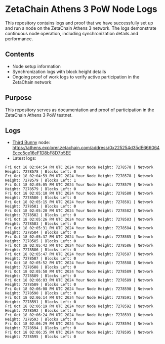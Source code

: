 # ZetaChain Athens 3 PoW Node Logs
This repository contains logs and proof that we have successfully set up and run a node on the ZetaChain Athens 3 network. The logs demonstrate continuous node operation, including synchronization details and performance.

## Contents
- Node setup information
- Synchronization logs with block height details
- Ongoing proof of work logs to verify active participation in the ZetaChain network

## Purpose
This repository serves as documentation and proof of participation in the ZetaChain Athens 3 PoW testnet.

## Logs

- [Third Bunny](https://thirdbunny.xyz/) node: https://athens.explorer.zetachain.com/address/0x225254d35dE666064Eccc5ce16eF1D8bF8D7b5EE
- Latest logs:
```
Fri Oct 18 02:04:54 PM UTC 2024 Your Node Height: 7278578 | Network Height: 7278578 | Blocks Left: 0
Fri Oct 18 02:04:59 PM UTC 2024 Your Node Height: 7278578 | Network Height: 7278579 | Blocks Left: 1
Fri Oct 18 02:05:05 PM UTC 2024 Your Node Height: 7278579 | Network Height: 7278579 | Blocks Left: 0
Fri Oct 18 02:05:10 PM UTC 2024 Your Node Height: 7278580 | Network Height: 7278580 | Blocks Left: 0
Fri Oct 18 02:05:15 PM UTC 2024 Your Node Height: 7278581 | Network Height: 7278581 | Blocks Left: 0
Fri Oct 18 02:05:20 PM UTC 2024 Your Node Height: 7278582 | Network Height: 7278582 | Blocks Left: 0
Fri Oct 18 02:05:26 PM UTC 2024 Your Node Height: 7278583 | Network Height: 7278583 | Blocks Left: 0
Fri Oct 18 02:05:31 PM UTC 2024 Your Node Height: 7278584 | Network Height: 7278584 | Blocks Left: 0
Fri Oct 18 02:05:37 PM UTC 2024 Your Node Height: 7278585 | Network Height: 7278585 | Blocks Left: 0
Fri Oct 18 02:05:42 PM UTC 2024 Your Node Height: 7278586 | Network Height: 7278586 | Blocks Left: 0
Fri Oct 18 02:05:47 PM UTC 2024 Your Node Height: 7278587 | Network Height: 7278587 | Blocks Left: 0
Fri Oct 18 02:05:52 PM UTC 2024 Your Node Height: 7278588 | Network Height: 7278588 | Blocks Left: 0
Fri Oct 18 02:05:58 PM UTC 2024 Your Node Height: 7278589 | Network Height: 7278589 | Blocks Left: 0
Fri Oct 18 02:06:03 PM UTC 2024 Your Node Height: 7278589 | Network Height: 7278589 | Blocks Left: 0
Fri Oct 18 02:06:08 PM UTC 2024 Your Node Height: 7278590 | Network Height: 7278590 | Blocks Left: 0
Fri Oct 18 02:06:14 PM UTC 2024 Your Node Height: 7278591 | Network Height: 7278591 | Blocks Left: 0
Fri Oct 18 02:06:19 PM UTC 2024 Your Node Height: 7278592 | Network Height: 7278592 | Blocks Left: 0
Fri Oct 18 02:06:24 PM UTC 2024 Your Node Height: 7278593 | Network Height: 7278593 | Blocks Left: 0
Fri Oct 18 02:06:29 PM UTC 2024 Your Node Height: 7278594 | Network Height: 7278594 | Blocks Left: 0
Fri Oct 18 02:06:35 PM UTC 2024 Your Node Height: 7278595 | Network Height: 7278595 | Blocks Left: 0
```
